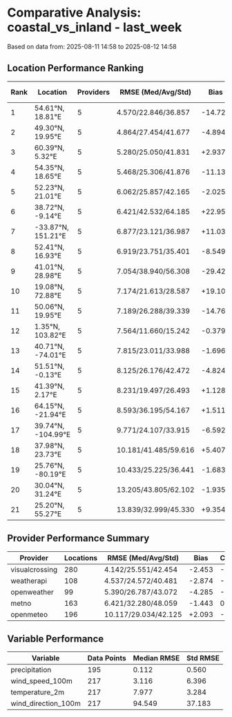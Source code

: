 # Comparative Analysis: coastal_vs_inland - last_week

Based on data from: 2025-08-11 14:58 to 2025-08-12 14:58

## Location Performance Ranking

| Rank | Location | Providers | RMSE (Med/Avg/Std) | Bias | Correlation | Coverage % |
|------|----------|-----------|-------------------|------|-------------|-----------|
| 1 | 54.61°N, 18.81°E | 5 | 4.570/22.846/36.857 | -14.724 | 0.121 | 92.4% |
| 2 | 49.30°N, 19.95°E | 5 | 4.864/27.454/41.677 | -4.894 | 0.126 | 92.4% |
| 3 | 60.39°N, 5.32°E | 5 | 5.280/25.050/41.831 | +2.937 | -0.247 | 92.4% |
| 4 | 54.35°N, 18.65°E | 5 | 5.468/25.306/41.876 | -11.138 | 0.005 | 92.4% |
| 5 | 52.23°N, 21.01°E | 5 | 6.062/25.857/42.165 | -2.025 | 0.000 | 34.5% |
| 6 | 38.72°N, -9.14°E | 5 | 6.421/42.532/64.185 | +22.958 | -0.464 | 92.4% |
| 7 | -33.87°N, 151.21°E | 5 | 6.877/23.121/36.987 | +11.039 | -0.012 | 92.4% |
| 8 | 52.41°N, 16.93°E | 5 | 6.919/23.751/35.401 | -8.549 | -0.228 | 92.4% |
| 9 | 41.01°N, 28.98°E | 5 | 7.054/38.940/56.308 | -29.427 | -0.037 | 92.4% |
| 10 | 19.08°N, 72.88°E | 5 | 7.174/21.613/28.587 | +19.103 | -0.215 | 92.4% |
| 11 | 50.06°N, 19.95°E | 5 | 7.189/26.288/39.339 | -14.762 | -0.276 | 92.4% |
| 12 | 1.35°N, 103.82°E | 5 | 7.564/11.660/15.242 | -0.379 | 0.103 | 92.4% |
| 13 | 40.71°N, -74.01°E | 5 | 7.815/23.011/33.988 | -1.696 | -0.064 | 92.4% |
| 14 | 51.51°N, -0.13°E | 5 | 8.125/26.176/42.472 | -4.824 | -0.573 | 92.4% |
| 15 | 41.39°N, 2.17°E | 5 | 8.231/19.497/26.493 | +1.128 | -0.322 | 92.4% |
| 16 | 64.15°N, -21.94°E | 5 | 8.593/36.195/54.167 | +1.511 | -0.353 | 92.4% |
| 17 | 39.74°N, -104.99°E | 5 | 9.771/24.107/33.915 | -6.592 | 0.159 | 92.4% |
| 18 | 37.98°N, 23.73°E | 5 | 10.181/41.485/59.616 | +5.407 | -0.209 | 92.4% |
| 19 | 25.76°N, -80.19°E | 5 | 10.433/25.225/36.441 | -1.683 | -0.299 | 92.4% |
| 20 | 30.04°N, 31.24°E | 5 | 13.205/43.805/62.102 | -1.935 | -0.370 | 92.4% |
| 21 | 25.20°N, 55.27°E | 5 | 13.839/32.999/45.330 | +9.354 | -0.087 | 92.4% |

## Provider Performance Summary

| Provider | Locations | RMSE (Med/Avg/Std) | Bias | Correlation |
|----------|-----------|-------------------|------|-------------|
| visualcrossing | 280 | 4.142/25.551/42.454 | -2.453 | -0.042 |
| weatherapi | 108 | 4.537/24.572/40.481 | -2.874 | -0.091 |
| openweather | 99 | 5.390/26.787/43.072 | -4.285 | -0.074 |
| metno | 163 | 6.421/32.280/48.059 | -1.443 | 0.000 |
| openmeteo | 196 | 10.117/29.034/42.125 | +2.093 | -0.013 |

## Variable Performance

| Variable | Data Points | Median RMSE | Std RMSE |
|----------|-------------|-------------|----------|
| precipitation | 195 | 0.112 | 0.560 |
| wind_speed_100m | 217 | 3.116 | 6.396 |
| temperature_2m | 217 | 7.977 | 3.284 |
| wind_direction_100m | 217 | 94.549 | 37.183 |